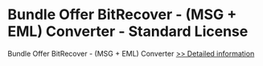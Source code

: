 # Bundle Offer BitRecover - (MSG + EML) Converter - Standard License
Bundle Offer BitRecover - (MSG + EML) Converter
[>> Detailed information](https://secure.shareit.com/shareit/product.html?productid=301009713&affiliateid=200057808)